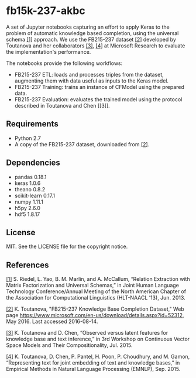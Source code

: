 # fb15k-237-akbc

A set of Jupyter notebooks capturing an effort to apply Keras to the
problem of automatic knowledge based completion, using the universal
schema [[1]](http://www.riedelcastro.org//publications/papers/riedel13relation.pdf)
approach. We use the FB215-237 dataset [[2]](https://www.microsoft.com/en-us/download/details.aspx?id=52312)
developed by Toutanova and her collaborators [[3]](https://www.microsoft.com/en-us/research/wp-content/uploads/2016/02/main_cvsc2015.pdf),
[[4]](https://www.microsoft.com/en-us/research/wp-content/uploads/2016/02/emnlp2015kgtext.pdf) at Microsoft Research to
evaluate the implementation's performance.

The notebooks provide the following workflows:

* FB215-237 ETL: loads and processes triples from the dataset, augmenting them with data useful as inputs to the Keras model.
* FB215-237 Training: trains an instance of CFModel using the prepared data.
* FB215-237 Evaluation: evaluates the trained model using the protocol described in Toutanova and Chen [[3]].

## Requirements

* Python 2.7
* A copy of the FB215-237 dataset, downloaded from [[2]](https://www.microsoft.com/en-us/download/details.aspx?id=52312).

## Dependencies

* pandas 0.18.1
* keras 1.0.6
* theano 0.8.2
* scikit-learn 0.17.1
* numpy 1.11.1
* h5py 2.6.0  
* hdf5 1.8.17

## License

MIT. See the LICENSE file for the copyright notice.

## References

[[1]](http://www.riedelcastro.org//publications/papers/riedel13relation.pdf) S. Riedel, L. Yao, B. M. Marlin, and A. McCallum, “Relation Extraction with Matrix Factorization and Universal Schemas,” in Joint Human Language Technology Conference/Annual Meeting of the North American Chapter of the Association for Computational Linguistics (HLT-NAACL ’13), Jun. 2013.

[[2]](https://www.microsoft.com/en-us/download/details.aspx?id=52312) K. Toutanova, "FB215-237 Knowledge Base Completion Dataset," Web page https://www.microsoft.com/en-us/download/details.aspx?id=52312, May 2016. Last accessed 2016-08-14.

[[3]](https://www.microsoft.com/en-us/research/wp-content/uploads/2016/02/main_cvsc2015.pdf) K. Toutanova and D. Chen, “Observed versus latent features for knowledge base and text inference,” in 3rd Workshop on Continuous Vector Space Models and Their Compositionality, Jul. 2015.

[[4]](https://www.microsoft.com/en-us/research/wp-content/uploads/2016/02/emnlp2015kgtext.pdf) K. Toutanova, D. Chen, P. Pantel, H. Poon, P. Choudhury, and M. Gamon, “Representing text for joint embedding of text and knowledge bases,” in Empirical Methods in Natural Language Processing (EMNLP), Sep. 2015.
